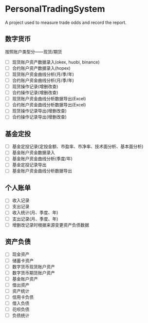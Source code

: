 # PersonalTradingSystem

A project used to measure trade odds and record the report.

## 数字货币
按照账户类型分——现货/期货

- [ ] 现货账户资产数据录入(okex, huobi, binance)
- [ ] 合约账户资产数据录入(hopex)
- [ ] 现货账户资金曲线分析(月/季/年)
- [ ] 合约账户资金曲线分析(月/季/年)
- [ ] 现货操作记录(增删改查)
- [ ] 合约操作记录(增删改查)
- [ ] 现货账户资金曲线分析数据导出(Excel)
- [ ] 合约账户资金曲线分析数据导出(Excel)
- [ ] 现货操作记录导出(增删改查)
- [ ] 合约操作记录导出(增删改查)

## 基金定投

- [ ] 基金定投记录(定投金额、市盈率、市净率、技术面分析、基本面分析)
- [ ] 基金账户资金数据录入
- [ ] 基金账户资金曲线分析(季度/年)
- [ ] 基金定投记录导出
- [ ] 基金账户资金曲线分析数据导出

## 个人账单

- [ ] 收入记录
- [ ] 支出记录
- [ ] 收入统计(月、季度、年)
- [ ] 支出记录(月、季度、年)
- [ ] 增删改记录时根据来源变更资产负债数据

## 资产负债

- [ ] 现金资产
- [ ] 储蓄卡资产
- [ ] 数字货币现货账户资产
- [ ] 数字货币期货账户资产
- [ ] 基金账户资产
- [ ] 借出资产
- [ ] 资产统计
- [ ] 信用卡负债
- [ ] 借入负债
- [ ] 花呗负债
- [ ] 负债统计